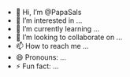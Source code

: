 - 👋 Hi, I’m @PapaSals
- 👀 I’m interested in ...
- 🌱 I’m currently learning ...
- 💞️ I’m looking to collaborate on ...
- 📫 How to reach me ...
- 😄 Pronouns: ...
- ⚡ Fun fact: ...

<!---
PapaSals/PapaSals is a ✨ special ✨ repository because its `README.md` (this file) appears on your GitHub profile.
You can click the Preview link to take a look at your changes.
--->
